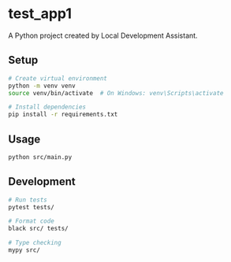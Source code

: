 # test_app1

A Python project created by Local Development Assistant.

## Setup
```bash
# Create virtual environment
python -m venv venv
source venv/bin/activate  # On Windows: venv\Scripts\activate

# Install dependencies
pip install -r requirements.txt
```

## Usage
```bash
python src/main.py
```

## Development
```bash
# Run tests
pytest tests/

# Format code
black src/ tests/

# Type checking
mypy src/
```
